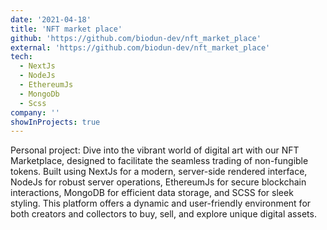 ```yaml
---
date: '2021-04-18'
title: 'NFT market place'
github: 'https://github.com/biodun-dev/nft_market_place'
external: 'https://github.com/biodun-dev/nft_market_place'
tech:
  - NextJs
  - NodeJs
  - EthereumJs
  - MongoDb
  - Scss
company: ''
showInProjects: true
---
```


Personal project: Dive into the vibrant world of digital art with our NFT Marketplace, designed to facilitate the seamless trading of non-fungible tokens. Built using NextJs for a modern, server-side rendered interface, NodeJs for robust server operations, EthereumJs for secure blockchain interactions, MongoDB for efficient data storage, and SCSS for sleek styling. This platform offers a dynamic and user-friendly environment for both creators and collectors to buy, sell, and explore unique digital assets.
